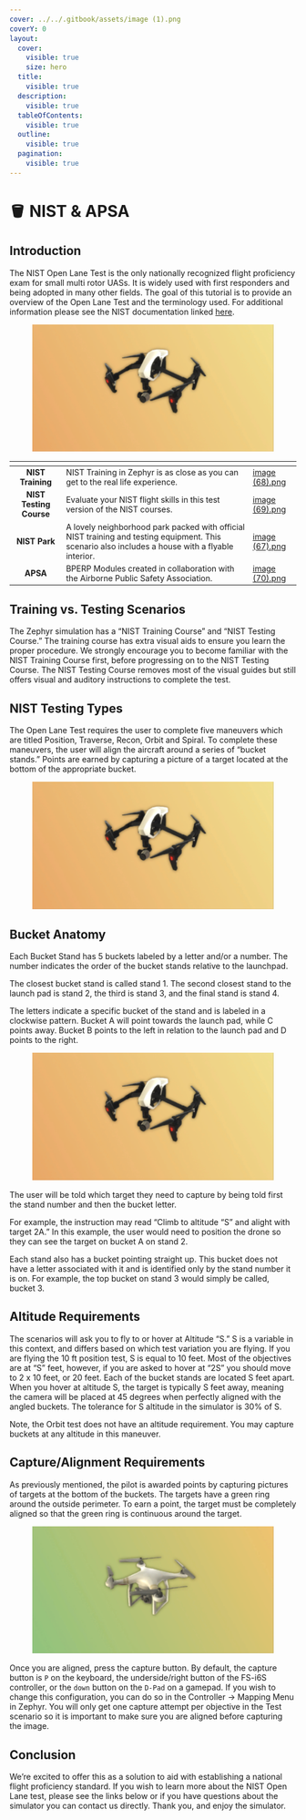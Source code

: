 ```yaml
---
cover: ../../.gitbook/assets/image (1).png
coverY: 0
layout:
  cover:
    visible: true
    size: hero
  title:
    visible: true
  description:
    visible: true
  tableOfContents:
    visible: true
  outline:
    visible: true
  pagination:
    visible: true
---
```


# 🪣 NIST & APSA

## Introduction

The NIST Open Lane Test is the only nationally recognized flight proficiency exam for small multi rotor UASs. It is widely used with first responders and being adopted in many other fields. The goal of this tutorial is to provide an overview of the Open Lane Test and the terminology used. For additional information please see the NIST documentation linked [here](https://www.nist.gov/el/intelligent-systems-division-73500/standard-test-methods-response-robots/aerial-systems).

<div align="center">

<figure><img src="../../.gitbook/assets/image (2).png" alt=""><figcaption></figcaption></figure>

</div>

<table data-view="cards"><thead><tr><th align="center"></th><th></th><th data-hidden data-card-cover data-type="files"></th></tr></thead><tbody><tr><td align="center"><strong>NIST Training</strong></td><td>NIST Training in Zephyr is as close as you can get to the real life experience.</td><td><a href="../../.gitbook/assets/image (68).png">image (68).png</a></td></tr><tr><td align="center"><strong>NIST Testing Course</strong></td><td>Evaluate your NIST flight skills in this test version of the NIST courses.</td><td><a href="../../.gitbook/assets/image (69).png">image (69).png</a></td></tr><tr><td align="center"><strong>NIST Park</strong></td><td>A lovely neighborhood park packed with official NIST training and testing equipment.  This scenario also includes a house with a flyable interior.</td><td><a href="../../.gitbook/assets/image (67).png">image (67).png</a></td></tr><tr><td align="center"><strong>APSA</strong></td><td>BPERP Modules created in collaboration with the Airborne Public Safety Association.</td><td><a href="../../.gitbook/assets/image (70).png">image (70).png</a></td></tr></tbody></table>

## Training vs. Testing Scenarios

The Zephyr simulation has a “NIST Training Course” and “NIST Testing Course.” The training course has extra visual aids to ensure you learn the proper procedure. We strongly encourage you to become familiar with the NIST Training Course first, before progressing on to the NIST Testing Course. The NIST Testing Course removes most of the visual guides but still offers visual and auditory instructions to complete the test.

## NIST Testing Types

The Open Lane Test requires the user to complete five maneuvers which are titled Position, Traverse, Recon, Orbit and Spiral. To complete these maneuvers, the user will align the aircraft around a series of “bucket stands.” Points are earned by capturing a picture of a target located at the bottom of the appropriate bucket.

<figure><img src="../../.gitbook/assets/image (3).png" alt=""><figcaption></figcaption></figure>

## Bucket Anatomy

Each Bucket Stand has 5 buckets labeled by a letter and/or a number. The number indicates the order of the bucket stands relative to the launchpad.

The closest bucket stand is called stand 1. The second closest stand to the launch pad is stand 2, the third is stand 3, and the final stand is stand 4.

The letters indicate a specific bucket of the stand and is labeled in a clockwise pattern. Bucket A will point towards the launch pad, while C points away. Bucket B points to the left in relation to the launch pad and D points to the right.

<figure><img src="../../.gitbook/assets/image (4).png" alt=""><figcaption></figcaption></figure>

The user will be told which target they need to capture by being told first the stand number and then the bucket letter.

For example, the instruction may read “Climb to altitude “S” and alight with target 2A.” In this example, the user would need to position the drone so they can see the target on bucket A on stand 2.

Each stand also has a bucket pointing straight up. This bucket does not have a letter associated with it and is identified only by the stand number it is on. For example, the top bucket on stand 3 would simply be called, bucket 3.

## Altitude Requirements

The scenarios will ask you to fly to or hover at Altitude “S.” S is a variable in this context, and differs based on which test variation you are flying. If you are flying the 10 ft position test, S is equal to 10 feet. Most of the objectives are at “S” feet, however, if you are asked to hover at “2S” you should move to 2 x 10 feet, or 20 feet. Each of the bucket stands are located S feet apart. When you hover at altitude S, the target is typically S feet away, meaning the camera will be placed at 45 degrees when perfectly aligned with the angled buckets. The tolerance for S altitude in the simulator is 30% of S.

Note, the Orbit test does not have an altitude requirement. You may capture buckets at any altitude in this maneuver.

## Capture/Alignment Requirements

As previously mentioned, the pilot is awarded points by capturing pictures of targets at the bottom of the buckets. The targets have a green ring around the outside perimeter. To earn a point, the target must be completely aligned so that the green ring is continuous around the target.

<figure><img src="../../.gitbook/assets/image (5).png" alt=""><figcaption></figcaption></figure>

Once you are aligned, press the capture button. By default, the capture button is `P` on the keyboard, the underside/right button of the FS-i6S controller, or the `down` button on the `D-Pad` on a gamepad. If you wish to change this configuration, you can do so in the Controller -> Mapping Menu in Zephyr. You will only get one capture attempt per objective in the Test scenario so it is important to make sure you are aligned before capturing the image.

## Conclusion

We’re excited to offer this as a solution to aid with establishing a national flight proficiency standard. If you wish to learn more about the NIST Open Lane test, please see the links below or if you have questions about the simulator you can contact us directly. Thank you, and enjoy the simulator.
